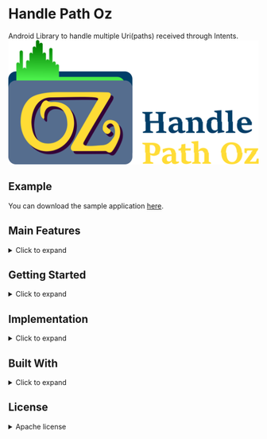 # Handle Path Oz

Android Library to handle multiple Uri(paths) received through Intents.
![](gitresources/logo_git.png)

## Example
You can download the sample application [here](raw/master/app/build/outputs/apk/release/HandlePathOZ.apk).

## Main Features
<details>
  <summary markdown="span">Click to expand</summary>

  ```Add features```
  
</details>

## Getting Started
<details>
  <summary markdown="span">Click to expand</summary>
  
  ### Installation 
  ```Add to gradle```
  
  ### Usage
  ```Any config```
  
</details>

## Implementation
<details>
  <summary markdown="span">Click to expand</summary>
  
  ```Codes here```
  
</details>

## Built With

<details>
  <summary markdown="span">Click to expand</summary>
  
  * [Android Studio 4.0](https://developer.android.com/studio)
  
</details>


## License
<details>
  <summary markdown="span">Apache license</summary>
  
Copyright (C) 2020 HandlePathOz

Licensed under the Apache License, Version 2.0 (the "License");
you may not use this file except in compliance with the License.
You may obtain a copy of the License at

   http://www.apache.org/licenses/LICENSE-2.0

Unless required by applicable law or agreed to in writing, software
distributed under the License is distributed on an "AS IS" BASIS,
WITHOUT WARRANTIES OR CONDITIONS OF ANY KIND, either express or implied.
See the License for the specific language governing permissions and
limitations under the License.

  * [Apache License 2.0](gitresources/LICENSE.md)
</details>
